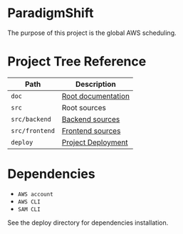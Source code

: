 # ParadigmShift

The purpose of this project is the global AWS scheduling.

# Project Tree Reference

| Path           | Description                                             |
|----------------|---------------------------------------------------------|
| `doc`          | [Root documentation](doc/rootdoc.md)                    |
| `src`          | Root sources                                            |
| `src/backend`  | [Backend sources](src/backend/README.md)                |
| `src/frontend` | [Frontend sources](src/frontend/README.md)              |
| `deploy`       | [Project Deployment](deploy/README.md)                  |

# Dependencies

  - `AWS account`
  - `AWS CLI`
  - `SAM CLI`

See the deploy directory for dependencies installation.